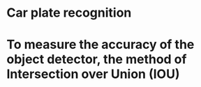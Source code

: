 # Car plate recognition

# To measure the accuracy of the object detector, the method of Intersection over Union (IOU)

